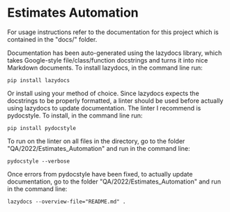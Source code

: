 # Estimates Automation

For usage instructions refer to the documentation for this project which is contained in the "docs/" folder. 

Documentation has been auto-generated using the lazydocs library, which takes Google-style file/class/function docstrings and turns it into nice Markdown documents. To install lazydocs, in the command line run: 

```pip install lazydocs```

Or install using your method of choice. Since lazydocs expects the docstrings to be properly formatted, a linter should be used before actually using lazydocs to update documentation. The linter I recommend is pydocstyle. To install, in the command line run:

```pip install pydocstyle```

To run on the linter on all files in the directory, go to the folder "QA/2022/Estimates_Automation" and run in the command line: 

```pydocstyle --verbose```

Once errors from pydocstyle have been fixed, to actually update documentation, go to the folder "QA/2022/Estimates_Automation" and run in the command line: 

```lazydocs --overview-file="README.md" .```